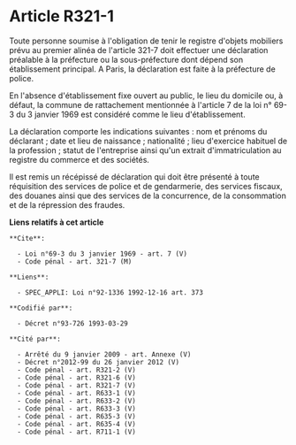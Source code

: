 # Article R321-1

Toute personne soumise à l'obligation de tenir le registre d'objets mobiliers prévu au premier alinéa de l'article 321-7 doit
effectuer une déclaration préalable à la préfecture ou la sous-préfecture dont dépend son établissement principal. A Paris,
la déclaration est faite à la préfecture de police.

En l'absence d'établissement fixe ouvert au public, le lieu du domicile ou, à défaut, la commune de rattachement mentionnée à
l'article 7 de la loi n° 69-3 du 3 janvier 1969 est considéré comme le lieu d'établissement.

La déclaration comporte les indications suivantes : nom et prénoms du déclarant ; date et lieu de naissance ; nationalité ;
lieu d'exercice habituel de la profession ; statut de l'entreprise ainsi qu'un extrait d'immatriculation au registre du
commerce et des sociétés.

Il est remis un récépissé de déclaration qui doit être présenté à toute réquisition des services de police et de gendarmerie,
des services fiscaux, des douanes ainsi que des services de la concurrence, de la consommation et de la répression des
fraudes.

**Liens relatifs à cet article**

	**Cite**:

	  - Loi n°69-3 du 3 janvier 1969 - art. 7 (V)
	  - Code pénal - art. 321-7 (M)

	**Liens**:

	  - SPEC_APPLI: Loi n°92-1336 1992-12-16 art. 373

	**Codifié par**:

	  - Décret n°93-726 1993-03-29

	**Cité par**:

	  - Arrêté du 9 janvier 2009 - art. Annexe (V)
	  - Décret n°2012-99 du 26 janvier 2012 (V)
	  - Code pénal - art. R321-2 (V)
	  - Code pénal - art. R321-6 (V)
	  - Code pénal - art. R321-7 (V)
	  - Code pénal - art. R633-1 (V)
	  - Code pénal - art. R633-2 (V)
	  - Code pénal - art. R633-3 (V)
	  - Code pénal - art. R635-3 (V)
	  - Code pénal - art. R635-4 (V)
	  - Code pénal - art. R711-1 (V)
